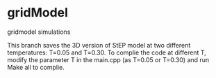 # gridModel
gridmodel simulations

This branch saves the 3D version of StEP model at two different temperatures: T=0.05 and T=0.30. To complie the code at different T, modify the parameter T in the main.cpp (as T=0.05 or T=0.30) and run Make all to complie.
